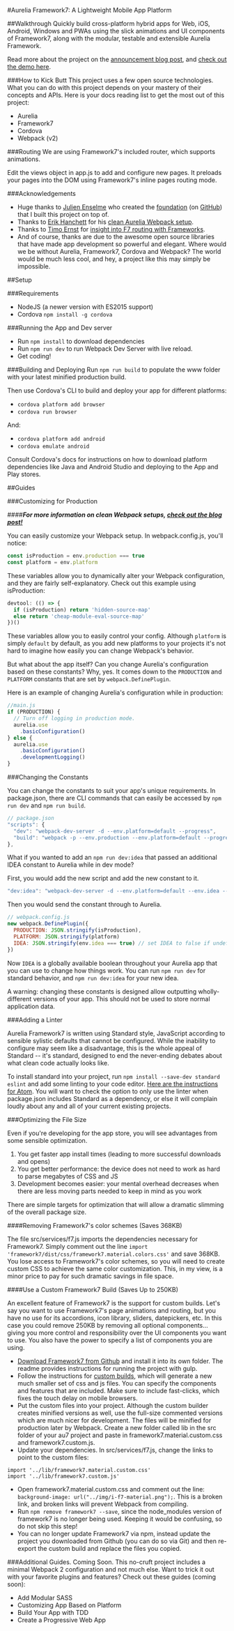 #Aurelia Framework7: A Lightweight Mobile App Platform

##Walkthrough
Quickly build cross-platform hybrid apps for Web, iOS, Android, Windows and PWAs using the slick animations and UI components of Framework7, along with the modular, testable and extensible Aurelia Framework.

Read more about the project on the [announcement blog post](https://blog.flennik.com/a-challenger-for-ionic-aurelia-framework7-63a53e736b8a#.9qtse37zw), and [check out the demo here](http://au7.flennik.com).

###How to Kick Butt
This project uses a few open source technologies. What you can do with this project depends on your mastery of their concepts and APIs. Here is your docs reading list to get the most out of this project:

- Aurelia
- Framework7
- Cordova
- Webpack (v2)

###Routing
We are using Framework7's included router, which supports animations.

Edit the views object in app.js to add and configure new pages. It preloads your pages into the DOM using Framework7's inline pages routing mode.

###Acknowledgements
- Huge thanks to [Julien Enselme](http://www.jujens.eu/author/julien-enselme.html) who created the [foundation](https://www.jujens.eu/posts/en/2016/Mar/15/ionic2-aurelia-f7/) (on [GitHub](https://github.com/Jenselme/tests-ionic2-and-aurelia-framework7)) that I built this project on top of.
- Thanks to [Erik Hanchett](http://www.programwitherik.com/) for his [clean Aurelia Webpack setup](https://youtu.be/FI7a6oRwUkQ).
- Thanks to [Timo Ernst](https://www.timo-ernst.net/) for [insight into F7 routing with Frameworks](https://youtu.be/xS3G1uFXrJk).
- And of course, thanks are due to the awesome open source libraries that have made app development so powerful and elegant. Where would we be without Aurelia, Framework7, Cordova and Webpack? The world would be much less cool, and hey, a project like this may simply be impossible.

##Setup

###Requirements
- NodeJS (a newer version with ES2015 support)
- Cordova ``npm install -g cordova``

###Running the App and Dev server
- Run `npm install` to download dependencies
- Run `npm run dev` to run Webpack Dev Server with live reload.
- Get coding!

###Building and Deploying
Run `npm run build` to populate the www folder with your latest minified production build.

Then use Cordova's CLI to build and deploy your app for different platforms:

- ``cordova platform add browser``
- ``cordova run browser``

And:

- ``cordova platform add android``
- ``cordova emulate android``

Consult Cordova's docs for instructions on how to download platform dependencies like Java and Android Studio and deploying to the App and Play stores.

##Guides

###Customizing for Production

####***For more information on clean Webpack setups, [check out the blog post!](https://blog.flennik.com/the-fine-art-of-the-webpack-2-config-dc4d19d7f172)***

You can easily customize your Webpack setup. In webpack.config.js, you'll notice:

```javascript
const isProduction = env.production === true
const platform = env.platform
```

These variables allow you to dynamically alter your Webpack configuration, and they are fairly self-explanatory. Check out this example using isProduction:

```javascript
devtool: (() => {
  if (isProduction) return 'hidden-source-map'
  else return 'cheap-module-eval-source-map'
})()
```

These variables allow you to easily control your config. Although `platform` is simply `default` by default, as you add new platforms to your projects it's not hard to imagine how easily you can change Webpack's behavior.

But what about the app itself? Can you change Aurelia's configuration based on these constants? Why, yes. It comes down to the `PRODUCTION` and `PLATFORM` constants that are set by `webpack.DefinePlugin`.

Here is an example of changing Aurelia's configuration while in production:

```javascript
//main.js
if (PRODUCTION) {
  // Turn off logging in production mode.
  aurelia.use
    .basicConfiguration()
} else {
  aurelia.use
    .basicConfiguration()
    .developmentLogging()
}
```

###Changing the Constants

You can change the constants to suit your app's unique requirements. In package.json, there are CLI commands that can easily be accessed by `npm run dev` and `npm run build`.

```javascript
// package.json
"scripts": {
  "dev": "webpack-dev-server -d --env.platform=default --progress",
  "build": "webpack -p --env.production --env.platform=default --progress"
},
```

What if you wanted to add an `npm run dev:idea` that passed an additional IDEA constant to Aurelia while in dev mode?

First, you would add the new script and add the new constant to it.

```javascript
"dev:idea": "webpack-dev-server -d --env.platform=default --env.idea --progress"
```

Then you would send the constant through to Aurelia.

```javascript
// webpack.config.js
new webpack.DefinePlugin({
  PRODUCTION: JSON.stringify(isProduction),
  PLATFORM: JSON.stringify(platform)
  IDEA: JSON.stringify(env.idea === true) // set IDEA to false if undefined
})
```

Now `IDEA` is a globally available boolean throughout your Aurelia app that you can use to change how things work. You can run `npm run dev` for standard behavior, and `npm run dev:idea` for your new idea.

A warning: changing these constants is designed allow outputting wholly-different versions of your app. This should not be used to store normal application data.

###Adding a Linter

Aurelia Framework7 is written using Standard style, JavaScript according to sensible sylistic defaults that cannot be configured. While the inability to configure may seem like a disadvantage, this is the whole appeal of Standard -- it's standard, designed to end the never-ending debates about what clean code actually looks like.

To install standard into your project, run `npm install --save-dev standard eslint` and add some linting to your code editor. [Here are the instructions for Atom](https://atom.io/packages/linter-js-standard). You will want to check the option to only use the linter when package.json includes Standard as a dependency, or else it will complain loudly about any and all of your current existing projects.

###Optimizing the File Size

Even if you're developing for the app store, you will see advantages from some sensible optimization.

1) You get faster app install times (leading to more successful downloads and opens)
2) You get better performance: the device does not need to work as hard to parse megabytes of CSS and JS
3) Development becomes easier: your mental overhead decreases when there are less moving parts needed to keep in mind as you work

There are simple targets for optimization that will allow a dramatic slimming of the overall package size.

####Removing Framework7's color schemes (Saves 368KB)

The file src/services/f7.js imports the dependencies necessary for Framework7. Simply comment out the line `import 'framework7/dist/css/framework7.material.colors.css'` and save 368KB. You lose access to Framework7's color schemes, so you will need to create custom CSS to achieve the same color customization. This, in my view, is a minor price to pay for such dramatic savings in file space.

####Use a Custom Framework7 Build (Saves Up to 250KB)

An excellent feature of Framework7 is the support for custom builds. Let's say you want to use Framework7's page animations and routing, but you have no use for its accordions, icon library, sliders, datepickers, etc. In this case you could remove 250KB by removing all optional components... giving you more control and responsibility over the UI components you want to use. You also have the power to specify a list of components you are using.

- [Download Framework7 from Github](https://github.com/nolimits4web/framework7/) and install it into its own folder. The readme provides instructions for running the project with gulp.
- Follow the instructions for [custom builds](https://framework7.io/docs/custom-build.html), which will generate a new much smaller set of css and js files. You can specify the components and features that are included. Make sure to include fast-clicks, which fixes the touch delay on mobile browsers.
- Put the custom files into your project. Although the custom builder creates minified versions as well, use the full-size commented versions which are much nicer for development. The files will be minified for production later by Webpack. Create a new folder called lib in the src folder of your au7 project and paste in framework7.material.custom.css and framework7.custom.js.
- Update your dependencies. In src/services/f7.js, change the links to point to the custom files:

````
import '../lib/framework7.material.custom.css'
import '../lib/framework7.custom.js'
````

- Open framework7.material.custom.css and comment out the line: `background-image: url("../img/i-f7-material.png");`. This is a broken link, and broken links will prevent Webpack from compiling.
- Run `npm remove framework7 --save`, since the node_modules version of framework7 is no longer being used. Keeping it would be confusing, so do not skip this step!
- You can no longer update Framework7 via npm, instead update the project you downloaded from Github (you can do so via Git) and then re-export the custom build and replace the files you copied.

###Additional Guides. Coming Soon.
This no-cruft project includes a minimal Webpack 2 configuration and not much else. Want to trick it out with your favorite plugins and features? Check out these guides (coming soon):

- Add Modular SASS
- Customizing App Based on Platform
- Build Your App with TDD
- Create a Progressive Web App
